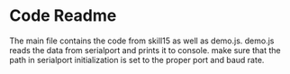 # Code Readme

The main file contains the code from skill15 as well as demo.js. demo.js reads the data from serialport and prints it to console. make sure that the path in serialport initialization is set to the proper port and baud rate.

